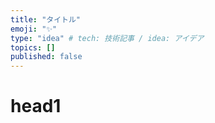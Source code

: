 ```yaml
---
title: "タイトル"
emoji: "✨"
type: "idea" # tech: 技術記事 / idea: アイデア
topics: []
published: false
---
```


# head1